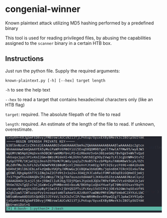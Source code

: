 # congenial-winner
Known plaintext attack utilizing MD5 hashing performed by a predefined binary

This tool is used for reading privileged files, by abusing the capabilities assigned to the `scanner` binary in a certain HTB box.

## Instructions

Just run the python file. Supply the required arguments:
```
known-plaintext.py [-h] [--hex] target length
```
`-h` to see the help text

`--hex` to read a target that contains hexadecimal characters only (like an HTB flag)

`target`: required. The absolute filepath of the file to read

`length`: required. An estimate of the length of the file to read. If unknown, overestimate. 


![known-plaintext-screenshot](known-plaintext-screenshot.gif)

